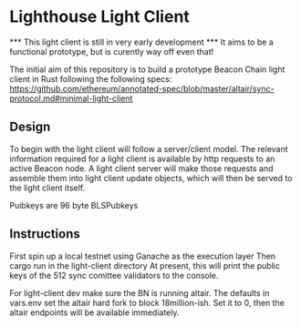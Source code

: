 # Lighthouse Light Client

*** This light client is still in very early development ***
It aims to be a functional prototype, but is curently way off even that!

The initial aim of this repository is to build a prototype Beacon Chain light client in Rust following the following specs: https://github.com/ethereum/annotated-spec/blob/master/altair/sync-protocol.md#minimal-light-client

## Design

To begin with the light client will follow a server/client model. The relevant information required for a light client is available by http requests to an active Beacon node. A light client server will make those requests and assemble them into light client update objects, which will then be served to the light client itself.


Puibkeys are 96 byte BLSPubkeys

## Instructions

First spin up a local testnet using Ganache as the execution layer
Then cargo run in the light-client directory
At present, this will print the public keys of the 512 sync comittee validators to the console.



For light-client dev make sure the BN is running altair. The defaults in vars.env set the altair hard fork to block 18million-ish. Set it to 0, then the altair endpoints will be available immediately.

